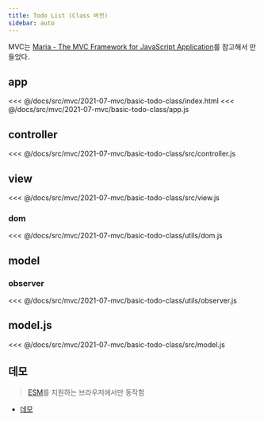 ```yaml
---
title: Todo List (Class 버전) 
sidebar: auto
---
```


MVC는 [Maria - The MVC Framework for JavaScript Application](http://peter.michaux.ca/maria/quick-start-tutorial-for-the-impatient.html)를 참고해서 만들었다.

## app
<<< @/docs/src/mvc/2021-07-mvc/basic-todo-class/index.html
<<< @/docs/src/mvc/2021-07-mvc/basic-todo-class/app.js

## controller
<<< @/docs/src/mvc/2021-07-mvc/basic-todo-class/src/controller.js

## view
<<< @/docs/src/mvc/2021-07-mvc/basic-todo-class/src/view.js

### dom
<<< @/docs/src/mvc/2021-07-mvc/basic-todo-class/utils/dom.js

## model
### observer
<<< @/docs/src/mvc/2021-07-mvc/basic-todo-class/utils/observer.js

## model.js
<<< @/docs/src/mvc/2021-07-mvc/basic-todo-class/src/model.js
 
## 데모
> [ESM](https://developer.mozilla.org/ko/docs/Web/JavaScript/Guide/Modules)를 지원하는 브라우저에서만 동작함

- [데모](https://chodragon9.github.io/dragonjs/docs/src/mvc/2021-07-mvc/basic-todo-class/index.html)
